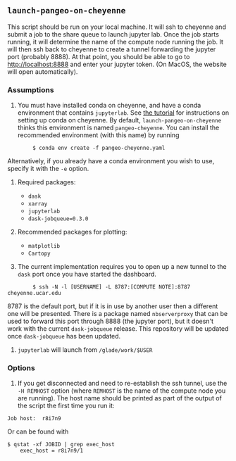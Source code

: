 ## `launch-pangeo-on-cheyenne`

This script should be run on your local machine.
It will ssh to cheyenne and submit a job to the share queue to launch jupyter lab.
Once the job starts running, it will determine the name of the compute node running the job.
It will then ssh back to cheyenne to create a tunnel forwarding the jupyter port (probably 8888).
At that point, you should be able to go to [http://localhost:8888](http://localhost:8888) and enter your jupyter token.
(On MacOS, the website will open automatically).

### Assumptions

1. You must have installed conda on cheyenne, and have a conda environment that contains `jupyterlab`.
See [the tutorial](https://github.com/NCAR/pangeo-tutorial-august-2018/blob/master/setup.md#setup-python-for-working-on-a-personal-computer-or-on-cheyenne) for instructions on setting up conda on cheyenne.
By default, `launch-pangeo-on-cheyenne` thinks this environment is named `pangeo-cheyenne`.
You can install the recommended environment (with this name) by running
```
        $ conda env create -f pangeo-cheyenne.yaml
```
Alternatively, if you already have a conda environment you wish to use, specify it with the `-e` option.

1. Required packages:

   * `dask`
   * `xarray`
   * `jupyterlab`
   * `dask-jobqueue=0.3.0`

1. Recommended packages for plotting:

   * `matplotlib`
   * `Cartopy`

1. The current implementation requires you to open up a new tunnel to the `dask` port once you have started the dashboard.
```
        $ ssh -N -l [USERNAME] -L 8787:[COMPUTE NOTE]:8787 cheyenne.ucar.edu
```
8787 is the default port, but if it is in use by another user then a different one will be presented.
There is a package named `nbserverproxy` that can be used to forward this port through 8888 (the jupyter port),
but it doesn't work with the current `dask-jobqueue` release.
This repository will be updated once `dask-jobqueue` has been updated.

1. `jupyterlab` will launch from `/glade/work/$USER`

### Options

1. If you get disconnected and need to re-establish the ssh tunnel, use the `-H REMHOST` option
(where `REMHOST` is the name of the compute node you are running).
The host name should be printed as part of the output of the script the first time you run it:
```
Job host:  r8i7n9
```
Or can be found with
```
$ qstat -xf JOBID | grep exec_host
    exec_host = r8i7n9/1
```
